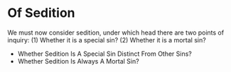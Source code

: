 # Of Sedition

We must now consider sedition, under which head there are two points of inquiry:
(1) Whether it is a special sin?
(2) Whether it is a mortal sin?

* Whether Sedition Is A Special Sin Distinct From Other Sins?
* Whether Sedition Is Always A Mortal Sin?